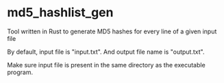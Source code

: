 # md5_hashlist_gen
Tool written in Rust to generate MD5 hashes for every line of a given input file

By default, input file is "input.txt". And output file name is "output.txt".

Make sure input file is present in the same directory as the executable program.

